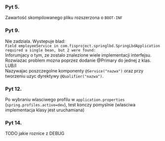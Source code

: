 ### Pyt 5.
Zawartość skompilowanego pliku rozszerzona o `BOOT-INF`

### Pyt 9.
Nie zadziala. Wystepuje blad: <br/>
`Field employeeService in com.fisproject.springlbd.SpringLbdApplication required a single bean, but 2 were found:`<br/>
Inforumjacy o tym, ze zostalo znalezione wiele implementacji interfejsu.
Rozwiazac problem mozna poprzez dodanie @Primary do jednej z klas.
<br/>LUB/I<br/>
Nazywajac poszczegolne komponenty `@Service("nazwa")` oraz przy tworzeniu uzyc dyrektywy `@Qualifier("nazwa")`.

### Pyt 12.
Po wybraniu wlasciwego profilu w `application.properties` (`spring.profiles.active=dev`),
test konczy pomyslnie (wlasciwa implementacja klasy jest uruchamiana)

### Pyt 14.
TODO jakie roznice z DEBUG

